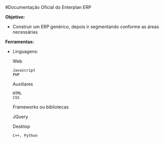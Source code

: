 #Documentação Oficial do Enterplan ERP

**Objetivo:**
* Construir um ERP genérico, depois ir segmentando conforme as áreas necessárias

**Ferramentas:**

* Linguagens:
  
    Web
    
      Javascript
      PHP
    
    Auxiliares
    
      HTML
      CSS
  
    Frameworks ou bibliotecas
    
    JQuery
  
  
    Desktop
    
      C++, Python
  
